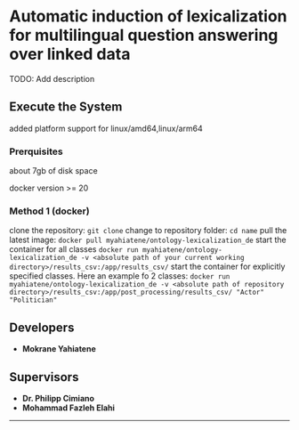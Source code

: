 # Automatic induction of lexicalization for multilingual question answering over linked data

TODO: Add description


## Execute the System
added platform support for linux/amd64,linux/arm64
### Prerquisites

about 7gb of disk space

docker version >= 20

### Method 1 (docker)
clone the repository:
`git clone`
change to repository folder:
`cd name`
pull the latest image:
`docker pull myahiatene/ontology-lexicalization_de`
start the container for all classes
`docker run myahiatene/ontology-lexicalization_de -v <absolute path of your current working directory>/results_csv:/app/results_csv/`
start the container for explicitly specified classes. Here an example fo 2 classes:
`docker run myahiatene/ontology-lexicalization_de -v <absolute path of repository directory>/results_csv:/app/post_processing/results_csv/ "Actor" "Politician"`

## Developers

* **Mokrane Yahiatene**

## Supervisors

* **Dr. Philipp Cimiano**
* **Mohammad Fazleh Elahi**

---


